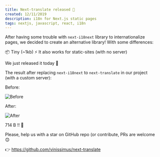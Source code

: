 ```yaml
---
title: Next-translate released 🎉
created: 12/11/2019
description: i18n for Next.js static pages
tags: nextjs, javascript, react, i18n
---
```


After having some trouble with `next-i18next` library to internationalize pages, we decided to create an alternative library! With some differences:

📦 Tiny (~1kb)
⚡️ It also works for static-sites (with no server)

We just released it today 🎉

The result after replacing `next-i18next` to `next-translate` in our project (with a custom server):

Before:

![Before](/images/blog-images/1.jpeg)

After:

![After](/images/blog-images/2.jpeg)

714 B !! 🤯

Please, help us with a star on GitHub repo (or contribute, PRs are welcome 😊

👉 https://github.com/vinissimus/next-translate
